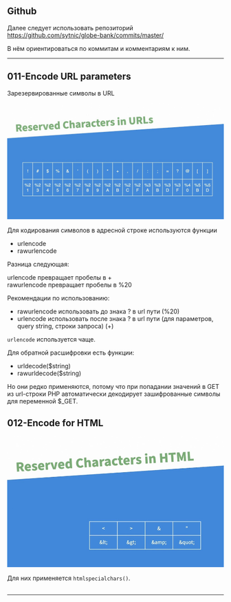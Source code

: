 ## Github

Далее следует использовать репозиторий  
https://github.com/sytnic/globe-bank/commits/master/  

В нём ориентироваться по коммитам и комментариям к ним. 

 ---

## 011-Encode URL parameters

Зарезервированные символы в URL

 <img src="img/reserved_url.jpg" alt="drawing" width="600"/>

Для кодирования символов в адресной строке используются функции  

 - urlencode
 - rawurlencode

Разница следующая:  

 urlencode превращает пробелы в +  
 rawurlencode превращает пробелы в %20  

Рекомендации по использованию:  

- rawurlencode использовать до знака ? в url пути (%20)
- urlencode использовать после знака ? в url пути (для параметров, query string, строки запроса) (+) 

`urlencode` используется чаще.

Для обратной расшифровки есть функции:  
- urldecode($string)
- rawurldecode($string)

Но они редко применяются, потому что при попадании значений в GET из url-строки PHP автоматически декодирует зашифрованные символы для переменной $_GET.  

## 012-Encode for HTML

 <img src="img/reserved_html.jpg" alt="drawing" width="600"/>

 Для них применяется `htmlspecialchars()`.

 ## 

---


